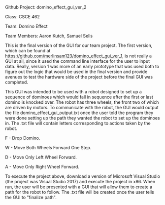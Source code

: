 Github Project: domino_effect_gui_ver_2

Class: CSCE 462

Team: Domino Effect

Team Members: Aaron Kutch, Samuel Sells

This is the final version of the GUI for our team project. The first version, which can be found
at https://github.com/merlinsam123/domino_effect_gui_ver_1, is not really a GUI at all, since it used
the command line interface for the user to input data. Really, version 1 was more of an early prototype
that was used both to figure out the logic that would be used in the final version and provide
avenues to test the hardware side of the project before the final GUI was completed.

This GUI was intended to be used with a robot designed to set up a sequence of dominoes which would fall
in sequence after the first or last domino is knocked over. The robot has three wheels, the front two of
which are driven by motors. To communicate with the robot, the GUI would output the file
domino_effect_gui_output.txt once the user told the program they were done setting up the path they wanted
the robot to set up the dominoes in. The .txt file will contain letters corresponding to actions taken by the robot.

F - Drop Domino.

W - Move Both Wheels Forward One Step.

D - Move Only Left Wheel Forward.

A - Move Only Right Wheel Forward.

To execute the project above, download a version of Microsoft Visual Studio (the project was Visual Studio 2017) and
execute the project in x86. When run, the user will be presented with a GUI that will allow them to create a path for
the robot to follow. The .txt file will be created once the user tells the GUI to "finalize path".
